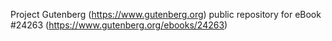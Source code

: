 Project Gutenberg (https://www.gutenberg.org) public repository for eBook #24263 (https://www.gutenberg.org/ebooks/24263)
